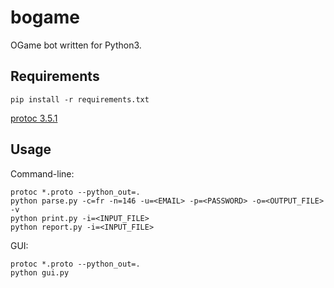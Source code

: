 # bogame
OGame bot written for Python3.

## Requirements

```
pip install -r requirements.txt
```

[protoc 3.5.1](https://github.com/google/protobuf/tree/master/python)

## Usage

Command-line:
```
protoc *.proto --python_out=.
python parse.py -c=fr -n=146 -u=<EMAIL> -p=<PASSWORD> -o=<OUTPUT_FILE> -v
python print.py -i=<INPUT_FILE>
python report.py -i=<INPUT_FILE>
```

GUI:
```
protoc *.proto --python_out=.
python gui.py
```
